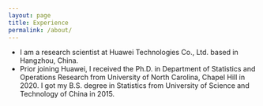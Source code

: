 ```yaml
---
layout: page
title: Experience
permalink: /about/
---
```


- I am a research scientist at Huawei Technologies Co., Ltd. based in Hangzhou, China. 
- Prior joining Huawei, I received the Ph.D. in Department of Statistics and Operations Research from University of North Carolina, Chapel Hill in 2020. I got my B.S. degree in Statistics from University of Science and Technology of China in 2015.


